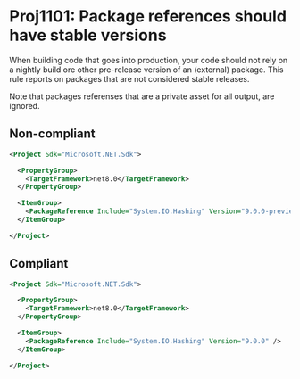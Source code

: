 ﻿# Proj1101: Package references should have stable versions
When building code that goes into production, your code should not rely on a
nightly build ore other pre-release version of an (external) package. This rule
reports on packages that are not considered stable releases.

Note that packages referenses that are a private asset for all output, are ignored.

## Non-compliant
``` XML
<Project Sdk="Microsoft.NET.Sdk">

  <PropertyGroup>
    <TargetFramework>net8.0</TargetFramework>
  </PropertyGroup>

  <ItemGroup>
    <PackageReference Include="System.IO.Hashing" Version="9.0.0-preview.7.24405.7" />
  </ItemGroup>

</Project>
```

## Compliant
``` XML
<Project Sdk="Microsoft.NET.Sdk">

  <PropertyGroup>
    <TargetFramework>net8.0</TargetFramework>
  </PropertyGroup>

  <ItemGroup>
    <PackageReference Include="System.IO.Hashing" Version="9.0.0" />
  </ItemGroup>

</Project>
```